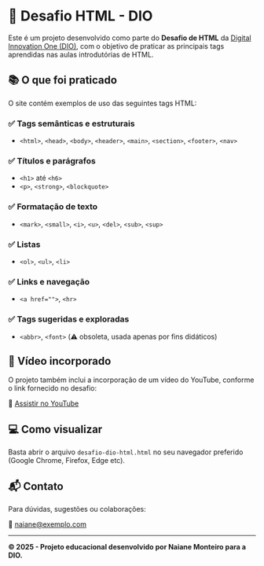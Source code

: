 # 🚀 Desafio HTML - DIO

Este é um projeto desenvolvido como parte do **Desafio de HTML** da [Digital Innovation One (DIO)](https://dio.me), com o objetivo de praticar as principais tags aprendidas nas aulas introdutórias de HTML.

## 📚 O que foi praticado

O site contém exemplos de uso das seguintes tags HTML:

### ✅ Tags semânticas e estruturais
- `<html>`, `<head>`, `<body>`, `<header>`, `<main>`, `<section>`, `<footer>`, `<nav>`

### ✅ Títulos e parágrafos
- `<h1>` até `<h6>`
- `<p>`, `<strong>`, `<blockquote>`

### ✅ Formatação de texto
- `<mark>`, `<small>`, `<i>`, `<u>`, `<del>`, `<sub>`, `<sup>`

### ✅ Listas
- `<ol>`, `<ul>`, `<li>`

### ✅ Links e navegação
- `<a href="">`, `<hr>`

### ✅ Tags sugeridas e exploradas
- `<abbr>`, `<font>` (⚠️ obsoleta, usada apenas por fins didáticos)

## 🎥 Vídeo incorporado

O projeto também inclui a incorporação de um vídeo do YouTube, conforme o link fornecido no desafio:

🔗 [Assistir no YouTube](https://www.youtube.com/watch?v=6AffL0jAE_8)

## 💻 Como visualizar

Basta abrir o arquivo `desafio-dio-html.html` no seu navegador preferido (Google Chrome, Firefox, Edge etc).  

## 📬 Contato

Para dúvidas, sugestões ou colaborações:

📧 naiane@exemplo.com

---

**© 2025 - Projeto educacional desenvolvido por Naiane Monteiro para a DIO.**


